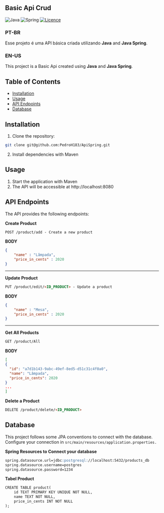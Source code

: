 ## Basic Api Crud

![Java](https://img.shields.io/badge/java-%23ED8B00.svg?style=for-the-badge&logo=openjdk&logoColor=white)
![Spring](https://img.shields.io/badge/spring-%236DB33F.svg?style=for-the-badge&logo=spring&logoColor=white)
[![Licence](https://img.shields.io/github/license/Ileriayo/markdown-badges?style=for-the-badge)](./LICENSE)

### PT-BR
Esse projeto é uma API básica criada utilizando <b>Java</b> and <b>Java Spring</b>.

### EN-US
This project is a Basic Api created using <b>Java</b> and <b>Java Spring</b>.

## Table of Contents

- [Installation](#installation)
- [Usage](#usage)
- [API Endpoints](#api-endpoints)
- [Database](#database)

## Installation

1. Clone the repository:

```bash
git clone git@github.com:PedroH183/ApiSpring.git
```

2. Install dependencies with Maven

## Usage

1. Start the application with Maven
2. The API will be accessible at http://localhost:8080

## API Endpoints
The API provides the following endpoints:

**Create Product**
```markdown
POST /product/add - Create a new product 
```

**BODY**
```json
{
    "name" : "Lâmpada",
    "price_in_cents" : 2020
}
```
<hr/>

**Update Product**
```markdown
PUT /product/edit/<ID_PRODUCT> - Update a product
```

**BODY**
```json
{
    "name" : "Mesa",
    "price_in_cents" : 2020
}
```

<hr/>

**Get All Products**
```markdown
GET /product/All 
```

**BODY**
```json
[
{
  "id": "a7d1b143-9abc-49ef-8ed5-d51c31c4f0a0",
  "name": "Lâmpada",
  "price_in_cents": 2020
}
...
]
```

**Delete a Product**
```markdown
DELETE /product/delete/<ID_PRODUCT> 
```

## Database

This project follows some JPA conventions to connect with the database. Configure your connection in `src/main/resources/application.properties.`

**Spring Resources to Connect your database**
```markdown
spring.datasource.url=jdbc:postgresql://localhost:5432/products_db
spring.datasource.username=postgres
spring.datasource.password=1234
```

**Tabel Product**
```markdown
CREATE TABLE product(
    id TEXT PRIMARY KEY UNIQUE NOT NULL,
    name TEXT NOT NULL,
    price_in_cents INT NOT NULL
);
```

